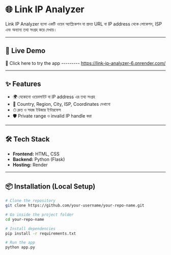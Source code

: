 # 🌐 Link IP Analyzer

Link IP Analyzer হলো একটি ওয়েব অ্যাপ্লিকেশন যা প্রদত্ত URL বা IP address থেকে লোকেশন, ISP এবং অন্যান্য তথ্য সংগ্রহ করে দেখায়।

---

## 🚀 Live Demo
🔗 Click here to try the app --------- https://link-ip-analyzer-6.onrender.com/

---

## ✨ Features
- 🌍 যেকোনো ওয়েবসাইট বা IP address এর তথ্য সংগ্রহ
- 📌 Country, Region, City, ISP, Coordinates দেখানো
- ⏱ দ্রুত ও সহজ ইউজার ইন্টারফেস
- 🛡 Private range ও invalid IP handle করা

---

## 🛠 Tech Stack
- **Frontend:** HTML, CSS
- **Backend:** Python (Flask)
- **Hosting:** Render

---



## 📦 Installation (Local Setup)
```bash
# Clone the repository
git clone https://github.com/your-username/your-repo-name.git

# Go inside the project folder
cd your-repo-name

# Install dependencies
pip install -r requirements.txt

# Run the app
python app.py
